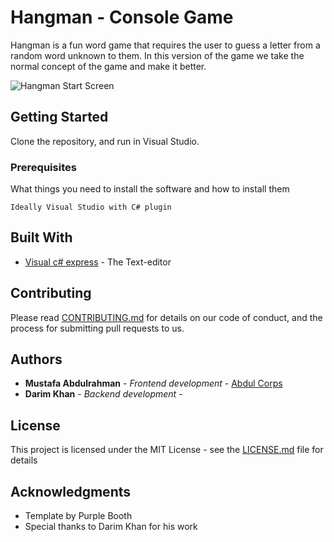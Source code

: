 # Hangman - Console Game

Hangman is a fun word game that requires the user to guess a letter from a random word unknown to them. In this version of the game we take the normal concept of the game and make it better. 

![Hangman Start Screen](https://i.ibb.co/PGkkDQL/hangman-image.png)

## Getting Started

Clone the repository, and run in Visual Studio.

### Prerequisites

What things you need to install the software and how to install them

```
Ideally Visual Studio with C# plugin
```

## Built With

* [Visual c# express](https://csharp.net-tutorials.com/getting-started/visual-csharp-express/) - The Text-editor

## Contributing

Please read [CONTRIBUTING.md](https://gist.github.com/PurpleBooth/b24679402957c63ec426) for details on our code of conduct, and the process for submitting pull requests to us.

## Authors

* **Mustafa Abdulrahman** - *Frontend development* - [Abdul Corps](https://github.com/1abdulrahmus)
* **Darim Khan** - *Backend development* - 

## License

This project is licensed under the MIT License - see the [LICENSE.md](LICENSE.md) file for details

## Acknowledgments

* Template by Purple Booth
* Special thanks to Darim Khan for his work
